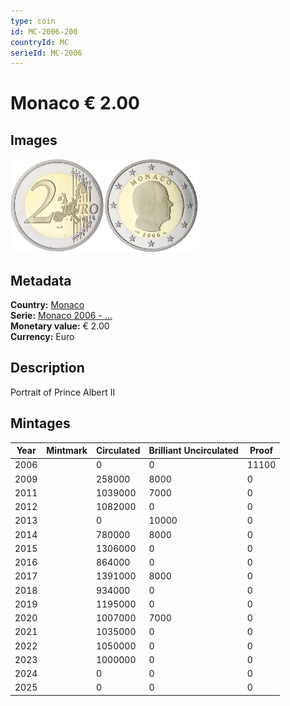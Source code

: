 ```yaml
---
type: coin
id: MC-2006-200
countryId: MC
serieId: MC-2006
---
```


# Monaco € 2.00

## Images

<img src="../../../Images/common-2002-200.webp" height="150" alt="Front image"><img src="Images/monaco-2006-200.webp" height="150" alt="Back image">

## Metadata

**Country:** [Monaco](../index.md)\
**Serie:** [Monaco 2006 - ...](index.md)\
**Monetary value:** € 2.00\
**Currency:** Euro

## Description

Portrait of Prince Albert II

## Mintages

| Year | Mintmark | Circulated | Brilliant Uncirculated | Proof |
| ---- | -------- | ---------- | ---------------------- | ----- |
| 2006 |          | 0          | 0                      | 11100 |
| 2009 |          | 258000     | 8000                   | 0     |
| 2011 |          | 1039000    | 7000                   | 0     |
| 2012 |          | 1082000    | 0                      | 0     |
| 2013 |          | 0          | 10000                  | 0     |
| 2014 |          | 780000     | 8000                   | 0     |
| 2015 |          | 1306000    | 0                      | 0     |
| 2016 |          | 864000     | 0                      | 0     |
| 2017 |          | 1391000    | 8000                   | 0     |
| 2018 |          | 934000     | 0                      | 0     |
| 2019 |          | 1195000    | 0                      | 0     |
| 2020 |          | 1007000    | 7000                   | 0     |
| 2021 |          | 1035000    | 0                      | 0     |
| 2022 |          | 1050000    | 0                      | 0     |
| 2023 |          | 1000000    | 0                      | 0     |
| 2024 |          | 0          | 0                      | 0     |
| 2025 |          | 0          | 0                      | 0     |

